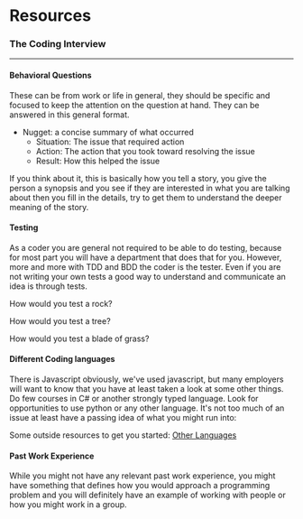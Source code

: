# Resources

### The Coding Interview

*******

#### Behavioral Questions

These can be from work or life in general, they should be specific and focused
to keep the attention on the question at hand.  They can be answered in this
general format.

- Nugget: a concise summary of what occurred
  - Situation: The issue that required action
  - Action: The action that you took toward resolving the issue
  - Result: How this helped the issue

If you think about it, this is basically how you tell a story, you give the
person a synopsis and you see if they are interested in what you are talking
about then you fill in the details, try to get them to understand the deeper
meaning of the story.

#### Testing

As a coder you are general not required to be able to do testing, because for
most part you will have a department that does that for you.  However, more and
more with TDD and BDD the coder is the tester.  Even if you are not writing your
own tests a good way to understand and communicate an idea is through tests.

How would you test a rock?

How would you test a tree?

How would you test a blade of grass?

#### Different Coding languages

There is Javascript obviously, we've used javascript, but many employers will want
to know that you have at least taken a look at some other things.  Do few courses
in C# or another strongly typed language.  Look for opportunities to use python
or any other language.  It's not too much of an issue at least have a passing
idea of what you might run into:

Some outside resources to get you started:
[Other Languages](languages.md)

#### Past Work Experience

While you might not have any relevant past work experience, you might have
something that defines how you would approach a programming problem and you will
definitely have an example of working with people or how you might work in a
group.
